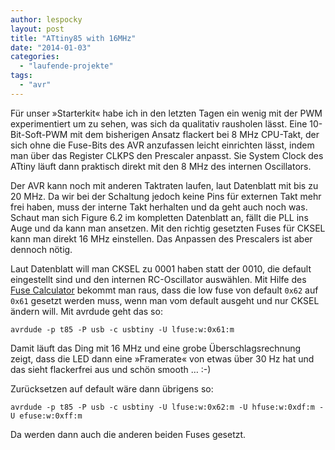 ```yaml
---
author: lespocky
layout: post
title: "ATtiny85 with 16MHz"
date: "2014-01-03"
categories: 
  - "laufende-projekte"
tags: 
  - "avr"
---
```


Für unser »Starterkit« habe ich in den letzten Tagen ein wenig mit der PWM experimentiert um zu sehen, was sich da qualitativ rausholen lässt. Eine 10-Bit-Soft-PWM mit dem bisherigen Ansatz flackert bei 8 MHz CPU-Takt, der sich ohne die Fuse-Bits des AVR anzufassen leicht einrichten lässt, indem man über das Register CLKPS den Prescaler anpasst. Sie System Clock des ATtiny läuft dann praktisch direkt mit den 8 MHz des internen Oscillators.

Der AVR kann noch mit anderen Taktraten laufen, laut Datenblatt mit bis zu 20 MHz. Da wir bei der Schaltung jedoch keine Pins für externen Takt mehr frei haben, muss der interne Takt herhalten und da geht auch noch was. Schaut man sich Figure 6.2 im kompletten Datenblatt an, fällt die PLL ins Auge und da kann man ansetzen. Mit den richtig gesetzten Fuses für CKSEL kann man direkt 16 MHz einstellen. Das Anpassen des Prescalers ist aber dennoch nötig.

Laut Datenblatt will man CKSEL zu 0001 haben statt der 0010, die default eingestellt sind und den internen RC-Oscillator auswählen. Mit Hilfe des [Fuse Calculator](http://www.engbedded.com/fusecalc) bekommt man raus, dass die low fuse von default `0x62` auf `0x61` gesetzt werden muss, wenn man vom default ausgeht und nur CKSEL ändern will. Mit avrdude geht das so:

    avrdude -p t85 -P usb -c usbtiny -U lfuse:w:0x61:m

Damit läuft das Ding mit 16 MHz und eine grobe Überschlagsrechnung zeigt, dass die LED dann eine »Framerate« von etwas über 30 Hz hat und das sieht flackerfrei aus und schön smooth … :-)

Zurücksetzen auf default wäre dann übrigens so:

    avrdude -p t85 -P usb -c usbtiny -U lfuse:w:0x62:m -U hfuse:w:0xdf:m -U efuse:w:0xff:m

Da werden dann auch die anderen beiden Fuses gesetzt.

